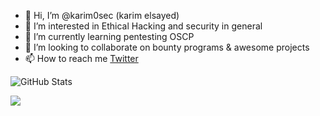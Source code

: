- 👋 Hi, I’m @karim0sec (karim elsayed)
- 👀 I’m interested in Ethical Hacking and security in general 
- 🌱 I’m currently learning pentesting OSCP
- 💞️ I’m looking to collaborate on bounty programs & awesome projects
- 📫 How to reach me [Twitter](https://twitter.com/alarabi_karim)

![GitHub Stats](https://github-readme-stats.vercel.app/api?username=karim0sec&theme=radical)

![](https://komarev.com/ghpvc/?username=karim0sec&color=blueviolet)
<!---
karim0sec/karim0sec is a ✨ special ✨ repository because its `README.md` (this file) appears on your GitHub profile.
You can click the Preview link to take a look at your changes.
--->

